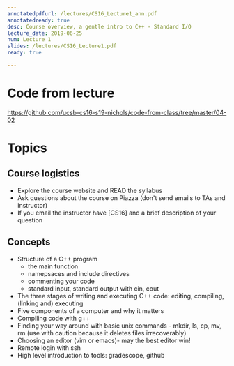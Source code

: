 ```yaml
---
annotatedpdfurl: /lectures/CS16_Lecture1_ann.pdf
annotatedready: true
desc: Course overview, a gentle intro to C++ - Standard I/O
lecture_date: 2019-06-25
num: Lecture 1
slides: /lectures/CS16_Lecture1.pdf
ready: true

---
```


# Code from lecture

<https://github.com/ucsb-cs16-s19-nichols/code-from-class/tree/master/04-02>

# Topics

## Course logistics

* Explore the course website and READ the syllabus
* Ask questions about the course on Piazza (don't send emails to TAs and instructor)
* If you email the instructor have [CS16] and a brief description of your question

## Concepts

* Structure of a C++ program
    * the main function
    * namepsaces and include directives
    * commenting your code
    * standard input, standard output with cin, cout
* The three stages of writing and executing C++ code: editing, compiling, (linking and) executing
* Five components of a computer and why it matters
* Compiling code with g++
* Finding your way around with basic unix commands - mkdir, ls, cp, mv, rm (use with caution because it deletes files irrecoverably)
* Choosing an editor (vim or emacs)- may the best editor win!
* Remote login with ssh
* High level introduction to tools: gradescope, github


